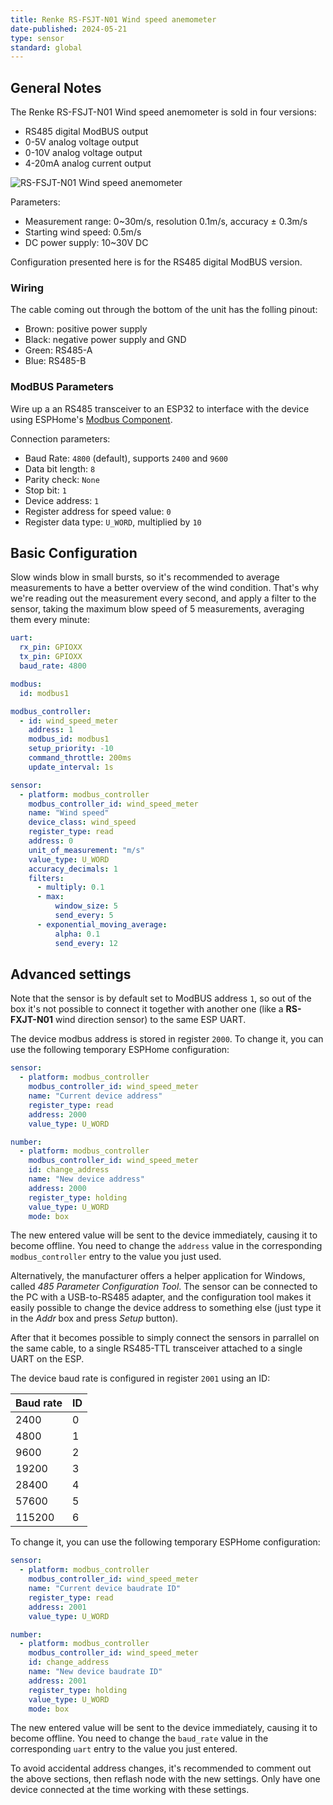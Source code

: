 ```yaml
---
title: Renke RS-FSJT-N01 Wind speed anemometer
date-published: 2024-05-21
type: sensor
standard: global
---
```


## General Notes

The Renke RS-FSJT-N01 Wind speed anemometer is sold in four versions:

- RS485 digital ModBUS output
- 0-5V analog voltage output
- 0-10V analog voltage output
- 4-20mA analog current output

![RS-FSJT-N01 Wind speed anemometer](/anemometer.png "RS-FSJT-N01 Wind speed")

Parameters:

- Measurement range: 0~30m/s, resolution 0.1m/s, accuracy ± 0.3m/s
- Starting wind speed: 0.5m/s
- DC power supply: 10~30V DC

Configuration presented here is for the RS485 digital ModBUS version.

### Wiring

The cable coming out through the bottom of the unit has the folling pinout:

- Brown: positive power supply
- Black: negative power supply and GND
- Green: RS485-A
- Blue:  RS485-B

### ModBUS Parameters

Wire up a an RS485 transceiver to an ESP32 to interface with the device using ESPHome's [Modbus Component](https://esphome.io/components/modbus.html).

Connection parameters:

- Baud Rate: `4800` (default), supports `2400` and `9600`
- Data bit length: `8`
- Parity check: `None`
- Stop bit: `1`
- Device address: `1`
- Register address for speed value: `0`
- Register data type: `U_WORD`, multiplied by `10`

## Basic Configuration

Slow winds blow in small bursts, so it's recommended to average measurements to have a better overview of the wind condition. That's why we're reading out the measurement every second, and apply a filter to the sensor, taking the maximum blow speed of 5 measurements, averaging them every minute:

```yaml
uart:
  rx_pin: GPIOXX
  tx_pin: GPIOXX
  baud_rate: 4800

modbus:
  id: modbus1

modbus_controller:
  - id: wind_speed_meter
    address: 1
    modbus_id: modbus1
    setup_priority: -10
    command_throttle: 200ms
    update_interval: 1s

sensor:
  - platform: modbus_controller
    modbus_controller_id: wind_speed_meter
    name: "Wind speed"
    device_class: wind_speed
    register_type: read
    address: 0
    unit_of_measurement: "m/s"
    value_type: U_WORD
    accuracy_decimals: 1
    filters:
      - multiply: 0.1
      - max:
          window_size: 5
          send_every: 5
      - exponential_moving_average:
          alpha: 0.1
          send_every: 12
```

## Advanced settings

Note that the sensor is by default set to ModBUS address `1`, so out of the box it's not possible to connect it together with another one (like a **RS-FXJT-N01** wind direction sensor) to the same ESP UART.

The device modbus address is stored in register `2000`. To change it, you can use the following temporary ESPHome configuration:

```yaml
sensor:
  - platform: modbus_controller
    modbus_controller_id: wind_speed_meter
    name: "Current device address"
    register_type: read
    address: 2000
    value_type: U_WORD

number:
  - platform: modbus_controller
    modbus_controller_id: wind_speed_meter
    id: change_address
    name: "New device address"
    address: 2000
    register_type: holding
    value_type: U_WORD
    mode: box
```

The new entered value will be sent to the device immediately, causing it to become offline. You need to change the `address` value in the corresponding `modbus_controller` entry to the value you just used.

Alternatively, the manufacturer offers a helper application for Windows, called *485 Parameter Configuration Tool*. The sensor can be connected to the PC with a USB-to-RS485 adapter, and the configuration tool makes it easily possible to change the device address to something else (just type it in the *Addr* box and press *Setup* button).

After that it becomes possible to simply connect the sensors in parrallel on the same cable, to a single RS485-TTL transceiver attached to a single UART on the ESP.

The device baud rate is configured in register `2001` using an ID:

| Baud rate | ID |
| --------- | -- |
| 2400      | 0  |
| 4800      | 1  |
| 9600      | 2  |
| 19200     | 3  |
| 28400     | 4  |
| 57600     | 5  |
| 115200    | 6  |

To change it, you can use the following temporary ESPHome configuration:

```yaml
sensor:
  - platform: modbus_controller
    modbus_controller_id: wind_speed_meter
    name: "Current device baudrate ID"
    register_type: read
    address: 2001
    value_type: U_WORD

number:
  - platform: modbus_controller
    modbus_controller_id: wind_speed_meter
    id: change_address
    name: "New device baudrate ID"
    address: 2001
    register_type: holding
    value_type: U_WORD
    mode: box
```

The new entered value will be sent to the device immediately, causing it to become offline. You need to change the `baud_rate` value in the corresponding `uart` entry to the value you just entered.

To avoid accidental address changes, it's recommended to comment out the above sections, then reflash node with the new settings. Only have one device connected at the time working with these settings.
